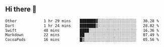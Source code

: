 ## Hi there 👋

<!--
**whirlun/whirlun** is a ✨ _special_ ✨ repository because its `README.md` (this file) appears on your GitHub profile.

Here are some ideas to get you started:

- 🔭 I’m currently working on ...
- 🌱 I’m currently learning ...
- 👯 I’m looking to collaborate on ...
- 🤔 I’m looking for help with ...
- 💬 Ask me about ...
- 📫 How to reach me: ...
- 😄 Pronouns: ...
- ⚡ Fun fact: ...
-->
<!--START_SECTION:waka-->

```txt
Other            1 hr 29 mins    ███████▓░░░░░░░░░░░░░░░░░   30.28 %
Dart             1 hr 24 mins    ███████▒░░░░░░░░░░░░░░░░░   28.82 %
Swift            48 mins         ████░░░░░░░░░░░░░░░░░░░░░   16.36 %
Markdown         22 mins         ██░░░░░░░░░░░░░░░░░░░░░░░   07.49 %
CocoaPods        16 mins         █▒░░░░░░░░░░░░░░░░░░░░░░░   05.56 %
```

<!--END_SECTION:waka-->
